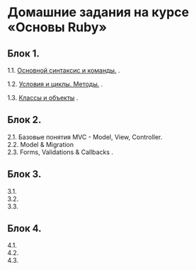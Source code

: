# Домашние задания на курсе «Основы Ruby»

## Блок 1.
1.1. [Основной синтаксис и команды.](1_1-ruby_fundamentals/) . 

1.2. [Условия и циклы. Методы.](1_2-ruby_conditions_cycles/) . 

1.3. [Классы и объекты](1_3-objects_and_classes) . 

## Блок 2.
2.1. Базовые понятия MVC - Model, View, Controller.  
2.2. Model & Migration  
2.3. Forms, Validations & Callbacks . 

## Блок 3.
3.1.  
3.2.  
3.3.  

## Блок 4.
4.1.  
4.2.  
4.3.  




